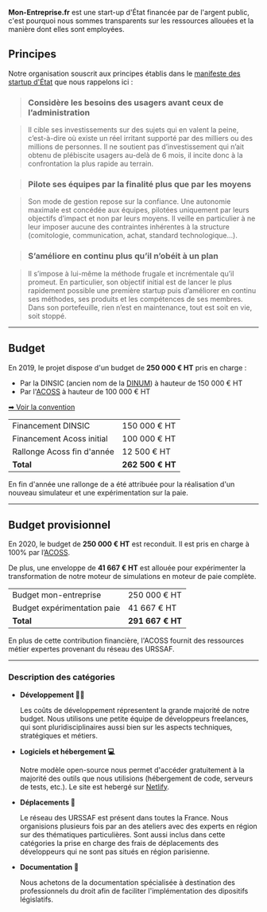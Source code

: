 **Mon-Entreprise.fr** est une start-up d'État financée par de l'argent public,
c'est pourquoi nous sommes transparents sur les ressources allouées et la
manière dont elles sont employées.

## Principes

Notre organisation souscrit aux principes établis dans le [manifeste des startup
d'État](https://beta.gouv.fr/incubateurs) que nous rappelons ici :

> ### Considère les besoins des usagers avant ceux de l’administration

> Il cible ses investissements sur des sujets qui en valent la peine,
> c’est-à-dire où existe un réel irritant supporté par des milliers ou des
> millions de personnes. Il ne soutient pas d’investissement qui n’ait obtenu de
> plébiscite usagers au-delà de 6 mois, il incite donc à la confrontation la
> plus rapide au terrain.

> ### Pilote ses équipes par la finalité plus que par les moyens

> Son mode de gestion repose sur la confiance. Une autonomie maximale est
> concédée aux équipes, pilotées uniquement par leurs objectifs d’impact et non
> par leurs moyens. Il veille en particulier à ne leur imposer aucune des
> contraintes inhérentes à la structure (comitologie, communication, achat,
> standard technologique…).

> ### S’améliore en continu plus qu’il n’obéit à un plan

> Il s’impose à lui-même la méthode frugale et incrémentale qu’il promeut. En
> particulier, son objectif initial est de lancer le plus rapidement possible
> une première startup puis d’améliorer en continu ses méthodes, ses produits et
> les compétences de ses membres. Dans son portefeuille, rien n’est en
> maintenance, tout est soit en vie, soit stoppé.

---

## Budget

En 2019, le projet dispose d'un budget de **250 000 € HT** pris en charge :

- Par la DINSIC (ancien nom de la [DINUM](https://www.numerique.gouv.fr/dinum/)) à hauteur de 150 000 € HT
- Par l'[ACOSS](https://www.acoss.fr) à hauteur de 100 000 € HT

[➡ Voir la convention](https://static.data.gouv.fr/resources/conventions-de-partenariat/20190423-181035/convention-du-15-avril-2019.pdf)

|                            |                  |
| -------------------------- | ---------------- |
| Financement DINSIC         | 150 000 € HT     |
| Financement Acoss initial  | 100 000 € HT     |
| Rallonge Acoss fin d'année | 12 500 € HT      |
| **Total**                  | **262 500 € HT** |

En fin d'année une rallonge de a été attribuée pour la réalisation d'un nouveau
simulateur et une expérimentation sur la paie.

---

## Budget provisionnel

En 2020, le budget de **250 000 € HT** est reconduit. Il est pris en charge
à 100% par l’[ACOSS](https://www.acoss.fr).

De plus, une enveloppe de **41 667 € HT** est allouée pour expérimenter la
transformation de notre moteur de simulations en moteur de paie complète.

|                             |                  |
| --------------------------- | ---------------- |
| Budget mon-entreprise       | 250 000 € HT     |
| Budget expérimentation paie | 41 667 € HT      |
| **Total**                   | **291 667 € HT** |

En plus de cette contribution financière, l'ACOSS fournit des ressources métier
expertes provenant du réseau des URSSAF.

---

### Description des catégories

- **Développement 👨‍💻**

  Les coûts de développement répresentent la grande majorité de notre budget.
  Nous utilisons une petite équipe de développeurs freelances, qui sont
  pluridisciplinaires aussi bien sur les aspects techniques, stratégiques et
  métiers.

- **Logiciels et hébergement 💻**

  Notre modèle open-source nous permet d'accéder gratuitement à la majorité des
  outils que nous utilisions (hébergement de code, serveurs de tests, etc.). Le
  site est hebergé sur [Netlify](https://www.netlify.com).

- **Déplacements 🚅**

  Le réseau des URSSAF est présent dans toutes la France. Nous organisions
  plusieurs fois par an des ateliers avec des experts en région sur des
  thématiques particulières. Sont aussi inclus dans cette catégories la prise en
  charge des frais de déplacements des développeurs qui ne sont pas situés en
  région parisienne.

- **Documentation 📖**

  Nous achetons de la documentation spécialisée à destination des professionnels
  du droit afin de faciliter l'implémentation des dipositifs législatifs.

